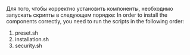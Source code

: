 Для того, чтобы корректно установить компоненты, необходимо запускать скрипты в следующем порядке:
In order to install the components correctly, you need to run the scripts in the following order:

1. preset.sh
2. installation.sh
3. security.sh